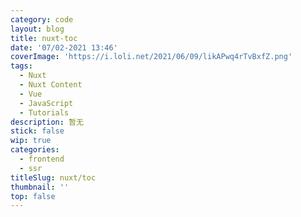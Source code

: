 ```yaml
---
category: code
layout: blog
title: nuxt-toc
date: '07/02-2021 13:46'
coverImage: 'https://i.loli.net/2021/06/09/likAPwq4rTvBxfZ.png'
tags:
  - Nuxt
  - Nuxt Content
  - Vue
  - JavaScript
  - Tutorials
description: 暂无
stick: false
wip: true
categories:
  - frontend
  - ssr
titleSlug: nuxt/toc
thumbnail: ''
top: false
---
```


